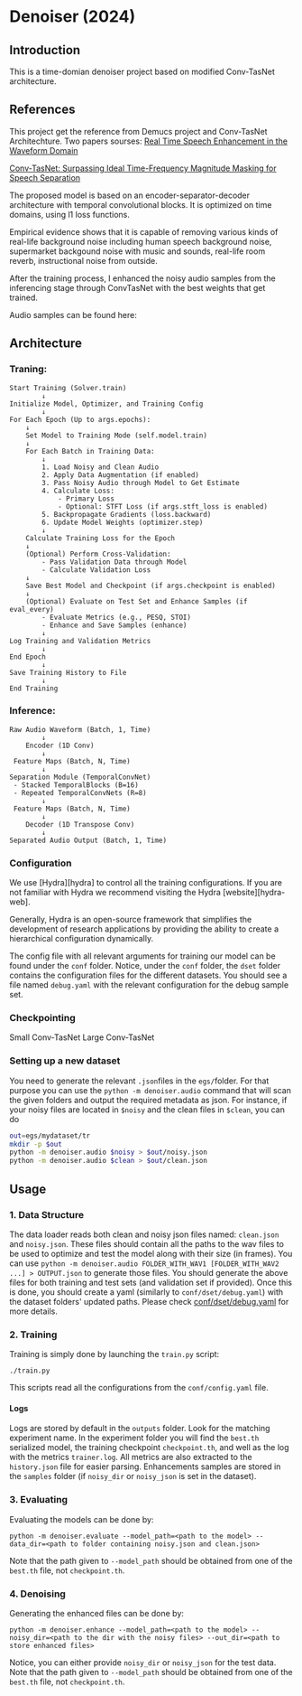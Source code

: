 # Denoiser (2024)

## Introduction
This is a time-domian denoiser project based on modified Conv-TasNet architecture. 

## References  
This project get the reference from Demucs project and Conv-TasNet Architechture. 
Two papers sourses:
[Real Time Speech Enhancement in the Waveform Domain](https://arxiv.org/abs/2006.12847)

[Conv-TasNet: Surpassing Ideal Time-Frequency Magnitude Masking for Speech Separation](https://arxiv.org/abs/1809.07454)

The proposed model is based on an encoder-separator-decoder architecture with temporal convolutional blocks. It is optimized on time domains, using l1 loss functions.

Empirical evidence shows that it is capable of removing various kinds of real-life background noise including human speech background noise, supermarket backgound noise with music and sounds, real-life room reverb, instructional noise from outside.

After the training process, I enhanced the noisy audio samples from the inferencing stage through ConvTasNet with the best weights that get trained. 

Audio samples can be found here: 

## Architecture 

### Traning:

```
Start Training (Solver.train)
        ↓
Initialize Model, Optimizer, and Training Config
        ↓
For Each Epoch (Up to args.epochs):
    ↓
    Set Model to Training Mode (self.model.train)
    ↓
    For Each Batch in Training Data:
        ↓
        1. Load Noisy and Clean Audio
        2. Apply Data Augmentation (if enabled)
        3. Pass Noisy Audio through Model to Get Estimate
        4. Calculate Loss:
            - Primary Loss 
            - Optional: STFT Loss (if args.stft_loss is enabled)
        5. Backpropagate Gradients (loss.backward)
        6. Update Model Weights (optimizer.step)
        ↓
    Calculate Training Loss for the Epoch
    ↓
    (Optional) Perform Cross-Validation:
        - Pass Validation Data through Model
        - Calculate Validation Loss
    ↓
    Save Best Model and Checkpoint (if args.checkpoint is enabled)
    ↓
    (Optional) Evaluate on Test Set and Enhance Samples (if eval_every)
        - Evaluate Metrics (e.g., PESQ, STOI)
        - Enhance and Save Samples (enhance)
        ↓
Log Training and Validation Metrics
        ↓
End Epoch
        ↓
Save Training History to File
        ↓
End Training

```

### Inference:
```
Raw Audio Waveform (Batch, 1, Time)
        ↓
    Encoder (1D Conv)
        ↓
 Feature Maps (Batch, N, Time)
        ↓
Separation Module (TemporalConvNet)
 - Stacked TemporalBlocks (B=16)
 - Repeated TemporalConvNets (R=8)
        ↓
 Feature Maps (Batch, N, Time)
        ↓
    Decoder (1D Transpose Conv)
        ↓
Separated Audio Output (Batch, 1, Time)

```


### Configuration

We use [Hydra][hydra] to control all the training configurations. If you are not familiar with Hydra
we recommend visiting the Hydra [website][hydra-web].

Generally, Hydra is an open-source framework that simplifies the development of research applications
by providing the ability to create a hierarchical configuration dynamically.

The config file with all relevant arguments for training our model can be found under the `conf` folder.
Notice, under the `conf` folder, the `dset` folder contains the configuration files for the different datasets. You should see a file named `debug.yaml` with the relevant configuration for the debug sample set.


### Checkpointing
Small Conv-TasNet
Large Conv-TasNet

### Setting up a new dataset

You need to generate the relevant `.json`files in the `egs/`folder.
For that purpose you can use the `python -m denoiser.audio` command that will
scan the given folders and output the required metadata as json.
For instance, if your noisy files are located in `$noisy` and the clean files in `$clean`, you can do

```bash
out=egs/mydataset/tr
mkdir -p $out
python -m denoiser.audio $noisy > $out/noisy.json
python -m denoiser.audio $clean > $out/clean.json
```

## Usage

### 1. Data Structure
The data loader reads both clean and noisy json files named: `clean.json` and `noisy.json`. These files should contain all the paths to the wav files to be used to optimize and test the model along with their size (in frames).
You can use `python -m denoiser.audio FOLDER_WITH_WAV1 [FOLDER_WITH_WAV2 ...] > OUTPUT.json` to generate those files.
You should generate the above files for both training and test sets (and validation set if provided). Once this is done, you should create a yaml (similarly to `conf/dset/debug.yaml`) with the dataset folders' updated paths.
Please check [conf/dset/debug.yaml](conf/dset/debug.yaml) for more details.


### 2. Training
Training is simply done by launching the `train.py` script:

```
./train.py
```

This scripts read all the configurations from the `conf/config.yaml` file.


#### Logs

Logs are stored by default in the `outputs` folder. Look for the matching experiment name.
In the experiment folder you will find the `best.th` serialized model, the training checkpoint `checkpoint.th`,
and well as the log with the metrics `trainer.log`. All metrics are also extracted to the `history.json`
file for easier parsing. Enhancements samples are stored in the `samples` folder (if `noisy_dir` or `noisy_json`
is set in the dataset).

### 3. Evaluating

Evaluating the models can be done by:

```
python -m denoiser.evaluate --model_path=<path to the model> --data_dir=<path to folder containing noisy.json and clean.json>
```
Note that the path given to `--model_path` should be obtained from one of the `best.th` file, not `checkpoint.th`.

### 4. Denoising

Generating the enhanced files can be done by:

```
python -m denoiser.enhance --model_path=<path to the model> --noisy_dir=<path to the dir with the noisy files> --out_dir=<path to store enhanced files>
```
Notice, you can either provide `noisy_dir` or `noisy_json` for the test data.
Note that the path given to `--model_path` should be obtained from one of the `best.th` file, not `checkpoint.th`.

